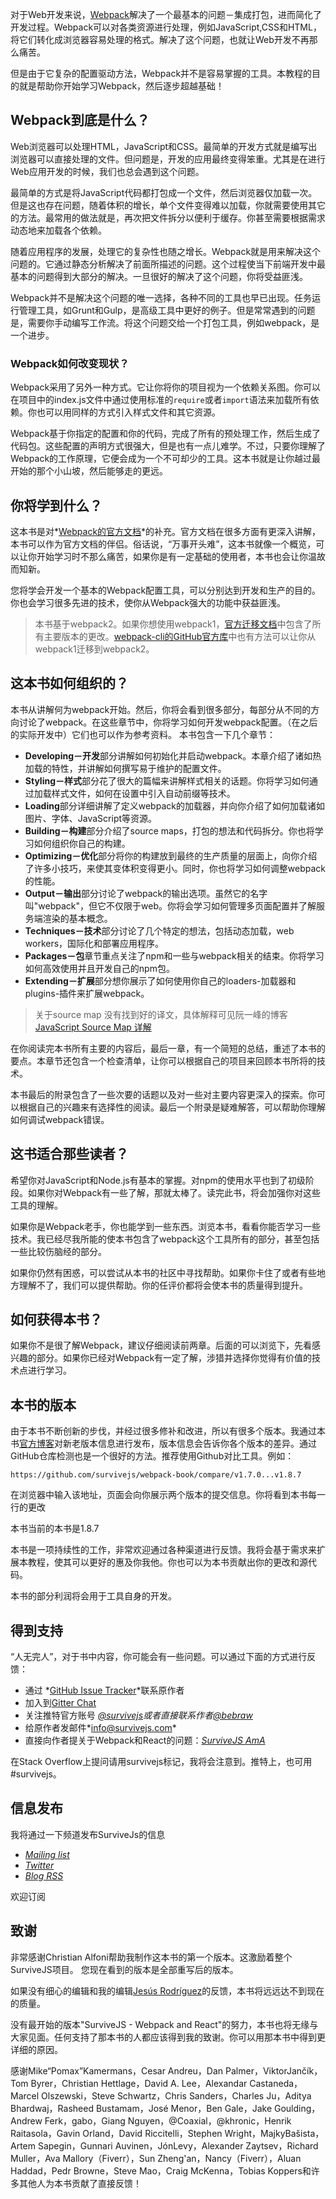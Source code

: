 对于Web开发来说，[Webpack](https://webpack.js.org/)解决了一个最基本的问题－集成打包，进而简化了开发过程。Webpack可以对各类资源进行处理，例如JavaScript,CSS和HTML，将它们转化成浏览器容易处理的格式。解决了这个问题，也就让Web开发不再那么痛苦。

但是由于它复杂的配置驱动方法，Webpack并不是容易掌握的工具。本教程的目的就是帮助你开始学习Webpack，然后逐步超越基础！

## Webpack到底是什么？

Web浏览器可以处理HTML，JavaScript和CSS。最简单的开发方式就是编写出浏览器可以直接处理的文件。但问题是，开发的应用最终变得笨重。尤其是在进行Web应用开发的时候，我们也总会遇到这个问题。

最简单的方式是将JavaScript代码都打包成一个文件，然后浏览器仅加载一次。但是这也存在问题，随着体积的增长，单个文件变得难以加载，你就需要使用其它的方法。最常用的做法就是，再次把文件拆分以便利于缓存。你甚至需要根据需求动态地来加载各个依赖。

随着应用程序的发展，处理它的复杂性也随之增长。Webpack就是用来解决这个问题的。它通过静态分析解决了前面所描述的问题。这个过程使当下前端开发中最基本的问题得到大部分的解决。一旦很好的解决了这个问题，你将受益匪浅。

Webpack并不是解决这个问题的唯一选择，各种不同的工具也早已出现。任务运行管理工具，如Grunt和Gulp，是高级工具中更好的例子。但是常常遇到的问题是，需要你手动编写工作流。将这个问题交给一个打包工具，例如webpack，是一个进步。


### Webpack如何改变现状？
Webpack采用了另外一种方式。它让你将你的项目视为一个依赖关系图。你可以在项目中的index.js文件中通过使用标准的```require```或者```import```语法来加载所有依赖。你也可以用同样的方式引入样式文件和其它资源。

Webpack基于你指定的配置和你的代码，完成了所有的预处理工作，然后生成了代码包。这些配置的声明方式很强大，但是也有一点儿难学。不过，只要你理解了Webpack的工作原理，它便会成为一个不可却少的工具。这本书就是让你越过最开始的那个小山坡，然后能够走的更远。

## 你将学到什么？
这本书是对*[Webpack的官方文档](https://webpack.github.io/docs/)*的补充。官方文档在很多方面有更深入讲解，本书可以作为官方文档的伴侣。俗话说，“万事开头难”，这本书就像一个概览，可以让你开始学习时不那么痛苦，如果你是有一定基础的使用者，本书也会让你温故而知新。

您将学会开发一个基本的Webpack配置工具，可以分别达到开发和生产的目的。你也会学习很多先进的技术，使你从Webpack强大的功能中获益匪浅。

>本书基于webpack2。如果你想使用webpack1，[官方迁移文档](https://webpack.js.org/guides/migrating/)中包含了所有主要版本的更改。[webpack-cli的GitHub官方库](https://github.com/webpack/webpack-cli)中也有方法可以让你从webpack1迁移到webpack2。

## 这本书如何组织的？
本书从讲解何为webpack开始。然后，你将会看到很多部分，每部分从不同的方向讨论了webpack。在这些章节中，你将学习如何开发webpack配置。（在之后的实际开发中）它们也可以作为参考资料。
本书包含一下几个章节：
 - **Developing－开发**部分讲解如何初始化并启动webpack。本章介绍了诸如热加载的特性，并讲解如何撰写易于维护的配置文件。
 - **Styling－样式**部分花了很大的篇幅来讲解样式相关的话题。你将学习如何通过加载样式文件，如何在设置中引入自动前缀等技术。
 - **Loading**部分详细讲解了定义webpack的加载器，并向你介绍了如何加载诸如图片、字体、JavaScript等资源。
 - **Building－构建**部分介绍了source maps，打包的想法和代码拆分。你也将学习如何组织你自己的构建。
 - **Optimizing－优化**部分将你的构建放到最终的生产质量的层面上，向你介绍了许多小技巧，来使其变体积变得更小。同时，你也将学习如何调整webpack的性能。
 - **Output－输出**部分讨论了webpack的输出选项。虽然它的名字叫"webpack"，但它不仅限于web。你将会学习如何管理多页面配置并了解服务端渲染的基本概念。
 - **Techniques－技术**部分讨论了几个特定的想法，包括动态加载，web workers，国际化和部署应用程序。
 - **Packages－包**章节重点关注了npm和一些与webpack相关的结束。你将学习如何高效使用并且开发自己的npm包。
 - **Extending－扩展**部分想你展示了如何使用你自己的loaders-加载器和plugins-插件来扩展webpack。

 > 关于source map 没有找到好的译文，具体解释可见阮一峰的博客[JavaScript Source Map 详解](http://www.ruanyifeng.com/blog/2013/01/javascript_source_map.html)

在你阅读完本书所有主要的内容后，最后一章，有一个简短的总结，重述了本书的要点。本章节还包含一个检查清单，让你可以根据自己的项目来回顾本书所将的技术。

本书最后的附录包含了一些次要的话题以及对一些对主要内容更深入的探索。你可以根据自己的兴趣来有选择性的阅读。最后一个附录是疑难解答，可以帮助你理解如何调试webpack错误。

## 这书适合那些读者？

希望你对JavaScript和Node.js有基本的掌握。对npm的使用水平也到了初级阶段。如果你对Webpack有一些了解，那就太棒了。读完此书，将会加强你对这些工具的理解。

如果你是Webpack老手，你也能学到一些东西。浏览本书，看看你能否学习一些技术。我已经尽我所能的使本书包含了webpack这个工具所有的部分，甚至包括一些比较伤脑经的部分。

如果你仍然有困惑，可以尝试从本书的社区中寻找帮助。如果你卡住了或者有些地方理解不了，我们可以提供帮助。你的任评价都将会使本书的质量得到提升。

## 如何获得本书？
如果你不是很了解Webpack，建议仔细阅读前两章。后面的可以浏览下，先看感兴趣的部分。如果你已经对Webpack有一定了解，涉猎并选择你觉得有价值的技术点进行学习。

## 本书的版本
由于本书不断创新的步伐，并经过很多修补和改进，所以有很多个版本。我通过本书[官方博客](http://survivejs.com/blog/)对新老版本信息进行发布，版本信息会告诉你各个版本的差异。通过GitHub仓库检测也是一个很好的方法。推荐使用Github对比工具。例如：
```
https://github.com/survivejs/webpack-book/compare/v1.7.0...v1.8.7
```
在浏览器中输入该地址，页面会向你展示两个版本的提交信息。你将看到本书每一行的更改

本书当前的本书是1.8.7

本书是一项持续性的工作，非常欢迎通过各种渠道进行反馈。我将会基于需求来扩展本教程，使其可以更好的惠及你我他。你也可以为本书贡献出你的更改和源代码。

本书的部分利润将会用于工具自身的开发。

## 得到支持
“人无完人”，对于书中内容，你可能会有一些问题。可以通过下面的方式进行反馈：
 - 通过  *[GitHub Issue Tracker](https://github.com/survivejs/webpack/issues)*联系原作者
 - 加入到[Gitter Chat](https://gitter.im/survivejs/webpack)
 - 关注推特官方账号 *[@survivejs](https://twitter.com/survivejs)*或者直接联系作者*[@bebraw](https://twitter.com/survivejs)*
 - 给原作者发邮件*[info@survivejs.com](http://info@survivejs.com)*
 - 直接向作者提关于Webpack和React的问题：*[SurviveJS AmA](https://github.com/survivejs/ama/issues)*

在Stack Overflow上提问请用survivejs标记，我将会注意到。推特上，也可用#survivejs。


## 信息发布
我将通过一下频道发布SurviveJs的信息
 - *[Mailing list](http://eepurl.com/bth1v5)*
 - *[Twitter](https://twitter.com/survivejs)*
 - *[Blog RSS](http://survivejs.com/atom.xml)*

欢迎订阅

## 致谢
非常感谢Christian Alfoni帮助我制作这本书的第一个版本。这激励着整个SurviveJS项目。 您现在看到的版本是全部重写后的版本。

如果没有细心的编辑和我的编辑[Jesús Rodríguez](https://github.com/Foxandxss)的反馈，本书将远远达不到现在的质量。

没有最开始的版本"SurviveJS - Webpack and React"的努力，本书也将无缘与大家见面。任何支持了那本书的人都应该得到我的致谢。你可以用那本书中得到更详细的原因。

感谢Mike“Pomax”Kamermans，Cesar Andreu，Dan Palmer，ViktorJančík，Tom Byrer，Christian Hettlage，David A. Lee，Alexandar Castaneda，Marcel Olszewski，Steve Schwartz，Chris Sanders，Charles Ju，Aditya Bhardwaj，Rasheed Bustamam，José Menor，Ben Gale，Jake Goulding，Andrew Ferk，gabo，Giang Nguyen，@Coaxial，@khronic，Henrik Raitasola，Gavin Orland，David Riccitelli，Stephen Wright，MajkyBašista，Artem Sapegin，Gunnari Auvinen，JónLevy，Alexander Zaytsev，Richard Muller，Ava Mallory（Fiverr），Sun Zheng'an，Nancy（Fiverr），Aluan Haddad，Pedr Browne，Steve Mao，Craig McKenna，Tobias Koppers和许多其他人为本书贡献了直接反馈！